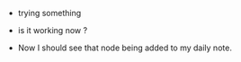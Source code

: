 - trying something

- is it working now ?

- Now I should see that node being added to my daily note.
